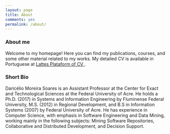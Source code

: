 ```yaml
---
layout: page      
title: About   
comments: yes   
permalink: /about/   
---   
```


### About me
Welcome to my homepage! Here you can find my publications, courses, and some other material related to my works. My detailed CV is available in Portuguese at <a href=”http://lattes.cnpq.br/7376671815596508”>Lattes Plataform of CV </a>.

### Short Bio

Daricélio Moreira Soares is an Assistant Professor at the Center for Exact and Technological Sciences at the Federal University of Acre. He holds a Ph.D. (2017) in Systems and Information Engineering by Fluminense Federal University, M.S. (2012) in Regional Development, and B.S in Information Systems (2007) by Federal University of Acre. He has experience in Computer Science, with emphasis in Software Engineering and Data Mining, working mainly in the following subjects: Mining Software Repositories, Collaborative and Distributed Development, and Decision Support.

